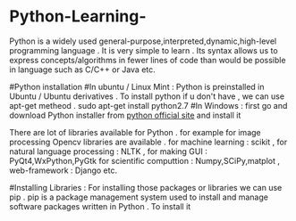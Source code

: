 # Python-Learning-
Python is a widely used general-purpose,interpreted,dynamic,high-level programming language . It is very simple to learn . Its syntax allows us to express concepts/algorithms in fewer lines of code than would be possible in language such as C/C++ or Java etc. 

#Python installation 
#In ubuntu / Linux Mint : 
Python is preinstalled in Ubuntu / Ubuntu derivatives . 
To install python if u don't have , we can use apt-get metheod .
sudo apt-get install python2.7 
#In Windows  : 
first go and download Python installer from [python official site](https://www.python.org/downloads/windows/) and install it 

There are lot of libraries available for Python . for example for image processing Opencv libraries are available . 
for machine learning : scikit , for natural language processing : NLTK  , for making GUI : PyQt4,WxPython,PyGtk
for scientific computtion : Numpy,SCiPy,matplot , web-framework : Django etc.

#Installing Libraries : 
For installing those packages or libraries we can use pip . pip is a package management system used to install and manage software packages written in Python . 
To install it
